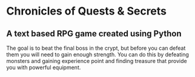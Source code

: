 # Chronicles of Quests & Secrets

## A text based RPG game created using Python

The goal is to beat the final boss in the crypt, but before you can defeat them 
you will need to gain enough strength. You can do this by defeating monsters and gaining
experience point and finding treasure that provide you with powerful equipment.

